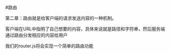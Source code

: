 #路由

第二章：路由就是给客户端的请求发送内容的一种机制。

客户端在URL中指明了自己想要的内容，具体来说就是路径和字符串，然后服务端通过路由分发相应的内容给用户

我们的router.js将会实现一个简单的路由功能